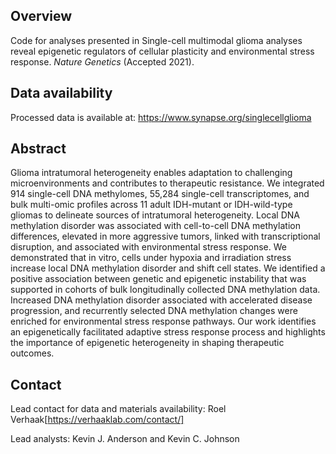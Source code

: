 
## Overview
Code for analyses presented in Single-cell multimodal glioma analyses reveal epigenetic regulators of cellular plasticity and environmental stress response. _Nature Genetics_ (Accepted 2021).

## Data availability
Processed data is available at: https://www.synapse.org/singlecellglioma

## Abstract
Glioma intratumoral heterogeneity enables adaptation to challenging microenvironments and contributes to therapeutic resistance. We integrated 914 single-cell DNA methylomes, 55,284 single-cell transcriptomes, and bulk multi-omic profiles across 11 adult IDH-mutant or IDH-wild-type gliomas to delineate sources of intratumoral heterogeneity. Local DNA methylation disorder was associated with cell-to-cell DNA methylation differences, elevated in more aggressive tumors, linked with transcriptional disruption, and associated with environmental stress response. We demonstrated that in vitro, cells under hypoxia and irradiation stress increase local DNA methylation disorder and shift cell states. We identified a positive association between genetic and epigenetic instability that was supported in cohorts of bulk longitudinally collected DNA methylation data. Increased DNA methylation disorder associated with accelerated disease progression, and recurrently selected DNA methylation changes were enriched for environmental stress response pathways. Our work identifies an epigenetically facilitated adaptive stress response process and highlights the importance of epigenetic heterogeneity in shaping therapeutic outcomes.


## Contact
Lead contact for data and materials availability: Roel Verhaak[https://verhaaklab.com/contact/]

Lead analysts: Kevin J. Anderson and Kevin C. Johnson
